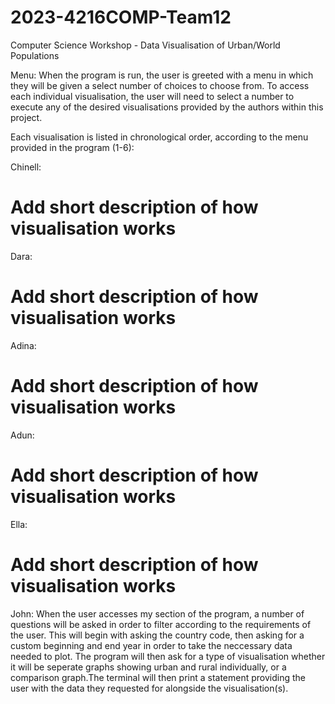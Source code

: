 # 2023-4216COMP-Team12
Computer Science Workshop - Data Visualisation of Urban/World Populations

Menu:
When the program is run, the user is greeted with a menu in which they will be given a select number of choices to choose from.
To access each individual visualisation, the user will need to select a number to execute any of the desired visualisations provided by the authors within this project.

Each visualisation is listed in chronological order, according to the menu provided in the program (1-6):

Chinell:
# Add short description of how visualisation works

Dara:
# Add short description of how visualisation works

Adina:
# Add short description of how visualisation works

Adun:
# Add short description of how visualisation works

Ella:
# Add short description of how visualisation works

John:
When the user accesses my section of the program, a number of questions will be asked in order to filter according to the requirements of the user. This will begin with asking the country code, then asking for a custom beginning and end year in order to take the neccessary data needed to plot. The program will then ask for a type of visualisation whether it will be seperate graphs showing urban and rural individually, or a comparison graph.The terminal will then print a statement providing the user with the data they requested for alongside the visualisation(s).
